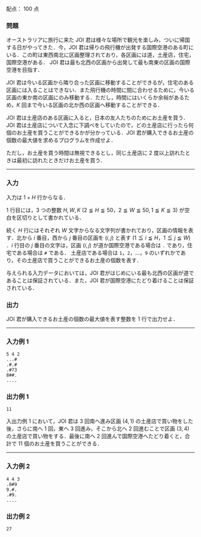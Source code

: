 配点： $100$ 点

### 問題

オーストラリアに旅行に来た JOI 君は様々な場所で観光を楽しみ，ついに帰国する日がやってきた．今，JOI 君は帰りの飛行機が出発する国際空港のある町にいる．この町は東西南北に区画整理されており，各区画には道，土産店，住宅，国際空港がある． JOI 君は最も北西の区画から出発して最も南東の区画の国際空港を目指す．

JOI 君は今いる区画から隣り合った区画に移動することができるが，住宅のある区画には入ることはできない．また飛行機の時間に間に合わせるために，今いる区画の東か南の区画にのみ移動する．ただし，時間にはいくらか余裕があるため，$K$ 回まで今いる区画の北か西の区画へ移動することができる．

JOI 君は土産店のある区画に入ると，日本の友人たちのためにお土産を買う．JOI 君は土産店について入念に下調べをしていたので，どの土産店に行ったら何個のお土産を買うことができるかが分かっている．JOI 君が購入できるお土産の個数の最大値を求めるプログラムを作成せよ．

ただし，お土産を買う時間は無視できるとし，同じ土産店に $2$ 度以上訪れたときは最初に訪れたときだけお土産を買う．

---

### 入力

入力は $1 + H$ 行からなる．

$1$ 行目には，$3$ つの整数 $H, W, K$ ($2 \leqq H \leqq 50$，$2 \leqq W \leqq 50, 1 \leqq K \leqq 3$) が空白を区切りとして書かれている．

続く $H$ 行にはそれぞれ $W$ 文字からなる文字列が書かれており，区画の情報を表す．北から $i$ 番目，西から $j$ 番目の区画を $(i, j)$ と表す ($1 \leqq i \leqq H$，$1 \leqq j \leqq W$) ．$i$ 行目の $j$ 番目の文字は，区画 ($i, j$) が道か国際空港である場合は `.` であり，住宅である場合は `#` である． 土産店である場合は `1`，`2`，$\ldots$，`9` のいずれかであり，その土産店で買うことができるお土産の個数を表す．

与えられる入力データにおいては，JOI 君がはじめにいる最も北西の区画が道であることは保証されている．また，JOI 君が国際空港にたどり着けることは保証されている．

### 出力

JOI 君が購入できるお土産の個数の最大値を表す整数を $1$ 行で出力せよ．

---

### 入力例 1

~~~
5 4 2
...#
.#.#
.#73
8##.
....
~~~

### 出力例 1

~~~
11
~~~

入出力例 $1$ において，JOI 君は $3$ 回南へ進み区画 $(4, 1)$ の土産店で買い物をした後，さらに南へ $1$ 回，東へ $3$ 回進み，そこから北へ $2$ 回進むことで区画 $(3, 4)$ の土産店で買い物をする．最後に南へ $2$ 回進んで国際空港へたどり着くと，合計で $11$ 個のお土産を買うことができる．

---

### 入力例 2

~~~
4 4 3
.8#9
9.#.
.#9.
....
~~~

### 出力例 2

~~~
27
~~~
